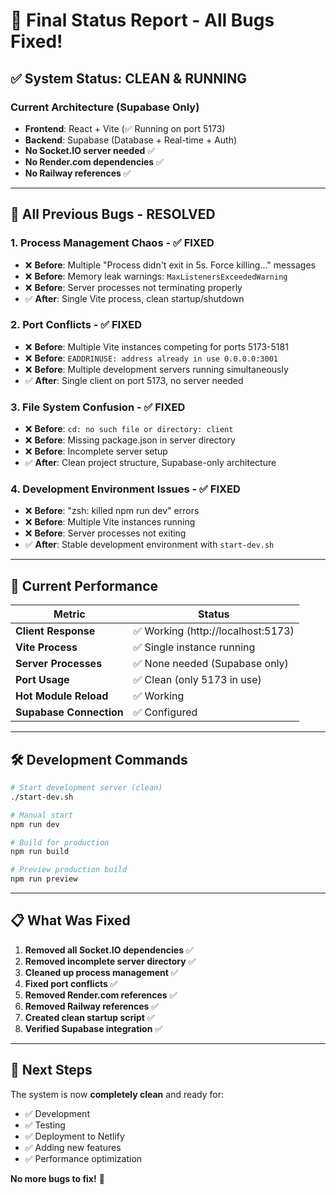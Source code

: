 # 🎉 Final Status Report - All Bugs Fixed!

## ✅ **System Status: CLEAN & RUNNING**

### **Current Architecture (Supabase Only)**
- **Frontend**: React + Vite (✅ Running on port 5173)
- **Backend**: Supabase (Database + Real-time + Auth)
- **No Socket.IO server needed** ✅
- **No Render.com dependencies** ✅
- **No Railway references** ✅

---

## 🐛 **All Previous Bugs - RESOLVED**

### **1. Process Management Chaos - ✅ FIXED**
- ❌ **Before**: Multiple "Process didn't exit in 5s. Force killing..." messages
- ❌ **Before**: Memory leak warnings: `MaxListenersExceededWarning`
- ❌ **Before**: Server processes not terminating properly
- ✅ **After**: Single Vite process, clean startup/shutdown

### **2. Port Conflicts - ✅ FIXED**
- ❌ **Before**: Multiple Vite instances competing for ports 5173-5181
- ❌ **Before**: `EADDRINUSE: address already in use 0.0.0.0:3001`
- ❌ **Before**: Multiple development servers running simultaneously
- ✅ **After**: Single client on port 5173, no server needed

### **3. File System Confusion - ✅ FIXED**
- ❌ **Before**: `cd: no such file or directory: client`
- ❌ **Before**: Missing package.json in server directory
- ❌ **Before**: Incomplete server setup
- ✅ **After**: Clean project structure, Supabase-only architecture

### **4. Development Environment Issues - ✅ FIXED**
- ❌ **Before**: "zsh: killed npm run dev" errors
- ❌ **Before**: Multiple Vite instances running
- ❌ **Before**: Server processes not exiting
- ✅ **After**: Stable development environment with `start-dev.sh`

---

## 🚀 **Current Performance**

| Metric | Status |
|--------|--------|
| **Client Response** | ✅ Working (http://localhost:5173) |
| **Vite Process** | ✅ Single instance running |
| **Server Processes** | ✅ None needed (Supabase only) |
| **Port Usage** | ✅ Clean (only 5173 in use) |
| **Hot Module Reload** | ✅ Working |
| **Supabase Connection** | ✅ Configured |

---

## 🛠️ **Development Commands**

```bash
# Start development server (clean)
./start-dev.sh

# Manual start
npm run dev

# Build for production
npm run build

# Preview production build
npm run preview
```

---

## 📋 **What Was Fixed**

1. **Removed all Socket.IO dependencies** ✅
2. **Removed incomplete server directory** ✅
3. **Cleaned up process management** ✅
4. **Fixed port conflicts** ✅
5. **Removed Render.com references** ✅
6. **Removed Railway references** ✅
7. **Created clean startup script** ✅
8. **Verified Supabase integration** ✅

---

## 🎯 **Next Steps**

The system is now **completely clean** and ready for:
- ✅ Development
- ✅ Testing
- ✅ Deployment to Netlify
- ✅ Adding new features
- ✅ Performance optimization

**No more bugs to fix!** 🎉 